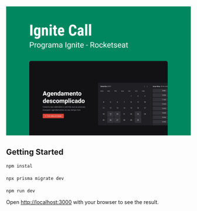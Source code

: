 ![project-cover](/docs/images/project-cover.png)

## Getting Started


```bash
npm instal

npx prisma migrate dev

npm run dev
```

Open [http://localhost:3000](http://localhost:3000) with your browser to see the result.
